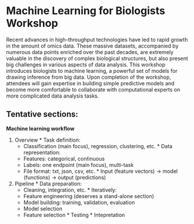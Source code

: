 # Machine Learning for Biologists Workshop

Recent advances in high-throughput technologies have led to rapid growth in the amount of omics data. These massive datasets, accompanied by numerous data points enriched over the past decades, are extremely valuable in the discovery of complex biological structures, but also present big challenges in various aspects of data analysis. This workshop introduces biologists to machine learning, a powerful set of models for drawing inference from big data.  Upon completion of the workshop, attendees will gain expertise in building simple predictive models and become more comfortable to collaborate with computational experts on more complicated data analysis tasks.

## Tentative sections:

**Machine learning workflow**
   1. Overview
     * Task definition: 
       * Classification (main focus), regression, clustering, etc.
     * Data representation: 
       * Features: categorical, continuous
       * Labels: one endpoint (main focus), multi-task
       * File format: txt, json, csv, etc.
     * Input (feature vectors) -> model (functions) -> output (predictions)
   1. Pipeline
     * Data preparation:
       * Cleaning, integration, etc.
     * Iteratively:
       * Feature engineering (deserves a stand-alone section)
       * Model building: training, validation, evaluation
       * Model selection
       * Feature selection
     * Testing
     * Intepretation
 
    
